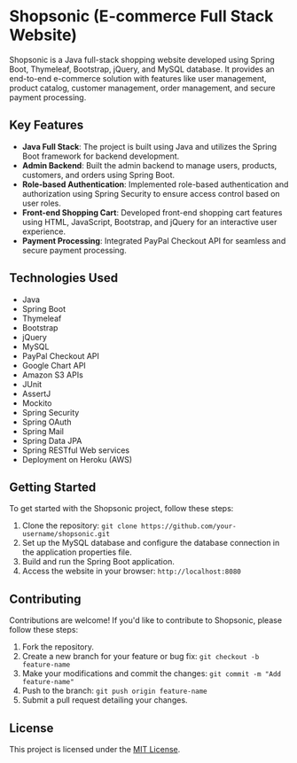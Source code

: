 # Shopsonic (E-commerce Full Stack Website)

Shopsonic is a Java full-stack shopping website developed using Spring Boot, Thymeleaf, Bootstrap, jQuery, and MySQL database. It provides an end-to-end e-commerce solution with features like user management, product catalog, customer management, order management, and secure payment processing.

## Key Features

- **Java Full Stack**: The project is built using Java and utilizes the Spring Boot framework for backend development.
- **Admin Backend**: Built the admin backend to manage users, products, customers, and orders using Spring Boot.
- **Role-based Authentication**: Implemented role-based authentication and authorization using Spring Security to ensure access control based on user roles.
- **Front-end Shopping Cart**: Developed front-end shopping cart features using HTML, JavaScript, Bootstrap, and jQuery for an interactive user experience.
- **Payment Processing**: Integrated PayPal Checkout API for seamless and secure payment processing.

## Technologies Used

- Java
- Spring Boot
- Thymeleaf
- Bootstrap
- jQuery
- MySQL
- PayPal Checkout API
- Google Chart API
- Amazon S3 APIs
- JUnit
- AssertJ
- Mockito
- Spring Security
- Spring OAuth
- Spring Mail
- Spring Data JPA
- Spring RESTful Web services
- Deployment on Heroku (AWS)


## Getting Started

To get started with the Shopsonic project, follow these steps:

1. Clone the repository: `git clone https://github.com/your-username/shopsonic.git`
2. Set up the MySQL database and configure the database connection in the application properties file.
3. Build and run the Spring Boot application.
4. Access the website in your browser: `http://localhost:8080`

## Contributing

Contributions are welcome! If you'd like to contribute to Shopsonic, please follow these steps:

1. Fork the repository.
2. Create a new branch for your feature or bug fix: `git checkout -b feature-name`
3. Make your modifications and commit the changes: `git commit -m "Add feature-name"`
4. Push to the branch: `git push origin feature-name`
5. Submit a pull request detailing your changes.

## License

This project is licensed under the [MIT License](LICENSE).
